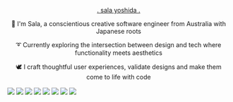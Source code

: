 
 <p align="center"><a href="http://salayoshida.com" style={color:"white"}> . sala yoshida . </a></p>

 <p align="center">🌱 I'm Sala, a conscientious creative software engineer from Australia with Japanese roots </p>

 <p align="center">➰ Currently exploring the intersection between design and tech where functionality meets aesthetics </p>

 <p align="center">🕊 I craft thoughtful user experiences, validate designs and make them come to life with code</p>
 

 




<img align="center" img src="https://img.icons8.com/ios/50/ffffff/html-5.png"/>
<img align="center" img src="https://img.icons8.com/ios/50/ffffff/css3.png"/>
<img align="center" img src="https://img.icons8.com/ios/50/ffffff/react-native--v1.png"/>

<img align="center" img src="https://img.icons8.com/ios/50/ffffff/redux.png"/>
<img align="center" img src="https://img.icons8.com/windows/64/ffffff/nodejs.png"/>
<img align="center" img src="https://img.icons8.com/fluency-systems-filled/48/ffffff/merge-git.png"/>
<img align="center" img src="https://img.icons8.com/ios-filled/50/ffffff/postgreesql.png"/>
<img align="center" img src="https://img.icons8.com/wired/50/ffffff/webpack.png"/>







